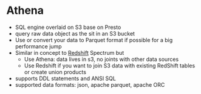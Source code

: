 # Athena
- SQL engine overlaid on S3 base on Presto
- query raw data object as the sit in an S3 bucket
- Use or convert your data to Parquet format if possible for a big performance jump
- Similar in concept to [Redshift](./redshift.md) Spectrum but
    - Use Athena: data lives in s3, no joints with other data sources
    - Use Redshift if you want to join S3 data with existing RedShift tables or create union products
- supports DDL statements and ANSI SQL
- supported data formats: json, apache parquet, apache ORC

